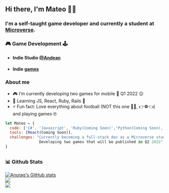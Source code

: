 ## Hi there, I'm Mateo 👋:nerd_face:

### I'm a self-taught game developer and currently a student at [Microverse](https://www.microverse.org). 

### :video_game: Game Development :joystick:
- #### Indie Studio [@Andean](https://twitter.com/ANDEANSTUDIO)
- #### Indie [games](https://andean-studio.itch.io)

### About me 
- :video_game: I’m currently developing two games for mobile :calendar: Q1 2022 😉
- 🌱 Learning JS, React, Ruby, Rails :open_book: 
- ⚡ Fun fact: Love everything about football (NOT this one :football::roll_eyes:, :point_right::soccer::point_left:) and playing games :nerd_face:

```javascript
let Mateo = {
  code: ['C#', 'Javascript', 'Ruby(Coming Soon)','Python(Coming Soon), Swift'],
  tools: [React(Coming Soon)],
  challenges: "Currently becoming a full-stack dev as a Microverse student!
               Developing two games that will be published in Q2 2022"
}
```

##
###	:bar_chart: Github Stats
[![Anurag's GitHub stats](https://github-readme-stats.vercel.app/api?username=mateo951)](https://github.com/anuraghazra/github-readme-stats)<br>
![](https://github-readme-stats.vercel.app/api/top-langs/?username=mateo951&layout=compact) <br>
![](https://github-readme-stats.vercel.app/api/wakatime?username=mateo951&layuout=compact&v=2)

<!--  -->

